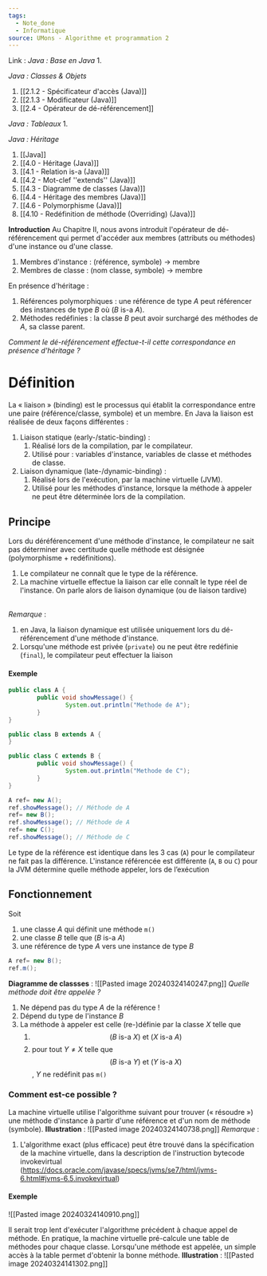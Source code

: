 ```yaml
---
tags:
  - Note_done
  - Informatique
source: UMons - Algorithme et programmation 2
---
```


Link :
_Java : Base en Java_
1. 

_Java : Classes & Objets_
1. [[2.1.2 - Spécificateur d'accès (Java)]]
2. [[2.1.3 - Modificateur (Java)]]
3. [[2.4 - Opérateur de dé-référencement]]

_Java : Tableaux_
1. 

_Java : Héritage_
1. [[Java]]
2. [[4.0 - Héritage (Java)]]
3. [[4.1 - Relation is-a (Java)]]
4. [[4.2 - Mot-clef ''extends'' (Java)]]
5. [[4.3 - Diagramme de classes (Java)]]
6. [[4.4 - Héritage des membres (Java)]]
7. [[4.6 - Polymorphisme (Java)]]
8. [[4.10 - Redéfinition de méthode (Overriding) (Java)]]

**Introduction**
Au Chapitre II, nous avons introduit l'opérateur de dé-référencement qui permet d'accéder aux membres (attributs ou méthodes) d'une instance ou d'une classe. 
1. Membres d'instance : (référence, symbole) → membre 
2. Membres de classe : (nom classe, symbole) → membre 

En présence d'héritage :
1. Références polymorphiques : une référence de type $A$ peut référencer des instances de type $B$ où ($B$ is-a $A$). 
2. Méthodes redéfinies : la classe $B$ peut avoir surchargé des méthodes de $A$, sa classe parent. 

_Comment le dé-référencement effectue-t-il cette correspondance en présence d'héritage ?_

# Définition
La « liaison » (binding) est le processus qui établit la correspondance entre une paire (référence/classe, symbole) et un membre. En Java la liaison est réalisée de deux façons différentes : 
1. Liaison statique (early-/static-binding) :
	1. Réalisé lors de la compilation, par le compilateur. 
	2. Utilisé pour : variables d'instance, variables de classe et méthodes de classe. 
2. Liaison dynamique (late-/dynamic-binding) :
	1. Réalisé lors de l'exécution, par la machine virtuelle (JVM). 
	2. Utilisé pour les méthodes d'instance, lorsque la méthode à appeler ne peut être déterminée lors de la compilation. 

## Principe
Lors du déréférencement d'une méthode d'instance, le compilateur ne sait pas déterminer avec certitude quelle méthode est désignée (polymorphisme + redéfinitions). 
1. Le compilateur ne connaît que le type de la référence. 
2. La machine virtuelle effectue la liaison car elle connaît le type réel de l'instance. On parle alors de liaison dynamique (ou de liaison tardive)

\
_Remarque_ :
1. en Java, la liaison dynamique est utilisée uniquement lors du dé-référencement d'une méthode d'instance.
2. Lorsqu'une méthode est privée (`private`) ou ne peut être redéfinie (`final`), le compilateur peut effectuer la liaison

#### Exemple
```java
public class A { 
		public void showMessage() { 
				System.out.println("Methode de A"); 
		} 
}
```
```java
public class B extends A { 
}
```
```java
public class C extends B { 
		public void showMessage() { 
				System.out.println("Methode de C"); 
		} 
}
```
```java
A ref= new A(); 
ref.showMessage(); // Méthode de A
ref= new B(); 
ref.showMessage(); // Méthode de A
ref= new C(); 
ref.showMessage(); // Méthode de C
```
Le type de la référence est identique dans les 3 cas (`A`) pour le compilateur ne fait pas la différence. L'instance référencée est différente (`A`, `B` ou `C`) pour la JVM détermine quelle méthode appeler, lors de l’exécution
## Fonctionnement 
Soit
1. une classe $A$ qui définit une méthode `m()` 
2. une classe $B$ telle que ($B$ is-a $A$) 
3. une référence de type $A$ vers une instance de type $B$

```java
A ref= new B(); 
ref.m();
```
**Diagramme de classses** : ![[Pasted image 20240324140247.png]]
_Quelle méthode doit être appelée ?_
1. Ne dépend pas du type $A$ de la référence ! 
2. Dépend du type de l'instance $B$ 
3. La méthode à appeler est celle (re-)définie par la classe $X$ telle que 
	1. $$(B \text{ is-a }X)\text{ et }(X \text{ is-a }A)$$ 
	2. pour tout $Y ≠ X$ telle que $$(B \text{ is-a }Y) \text{ et }(Y \text{ is-a } X)$$, $Y$ ne redéfinit pas `m()`

### Comment est-ce possible ?
La machine virtuelle utilise l'algorithme suivant pour trouver (« résoudre ») une méthode d'instance à partir d'une référence et d'un nom de méthode (symbole).
**Illustration** : ![[Pasted image 20240324140738.png]]
_Remarque_ :
1. L'algorithme exact (plus efficace) peut être trouvé dans la spécification de la machine virtuelle, dans la description de l'instruction bytecode invokevirtual (https://docs.oracle.com/javase/specs/jvms/se7/html/jvms-6.html#jvms-6.5.invokevirtual) 

#### Exemple
![[Pasted image 20240324140910.png]]

Il serait trop lent d'exécuter l'algorithme précédent à chaque appel de méthode. En pratique, la machine virtuelle pré-calcule une table de méthodes pour chaque classe. Lorsqu'une méthode est appelée, un simple accès à la table permet d'obtenir la bonne méthode.
**Illustration** : ![[Pasted image 20240324141302.png]]

